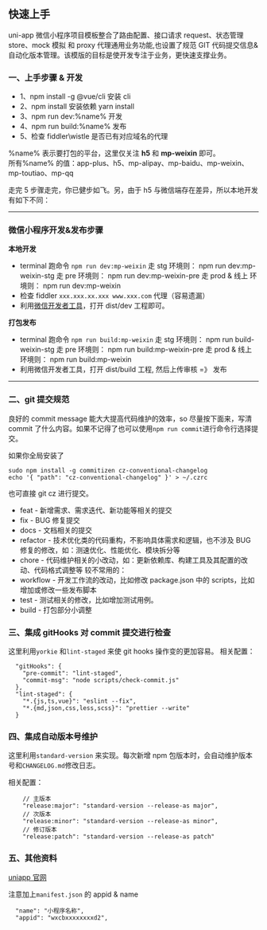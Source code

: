 ## 快速上手

uni-app 微信小程序项目模板整合了路由配置、接口请求 request、状态管理 store、mock 模拟 和 proxy 代理通用业务功能,也设置了规范 GIT 代码提交信息&自动化版本管理。该模版的目标是使开发专注于业务，更快速支撑业务。

### 一、上手步骤 & 开发

- 1、npm install -g @vue/cli 安装 cli
- 2、npm install 安装依赖 yarn install
- 3、npm run dev:%name% 开发
- 4、npm run build:%name% 发布
- 5、检查 fiddler\wistle 是否已有对应域名的代理

%name% 表示要打包的平台，这里仅关注 **h5** 和 **mp-weixin** 即可。  
所有%name% 的值：app-plus、h5、mp-alipay、mp-baidu、mp-weixin、mp-toutiao、mp-qq

走完 5 步骤走完，你已健步如飞。另，由于 h5 与微信端存在差异，所以本地开发有如下不同：

---

### 微信小程序开发&发布步骤

**本地开发**

- terminal 跑命令 `npm run dev:mp-weixin`
  走 stg 环境则： npm run dev:mp-weixin-stg
  走 pre 环境则： npm run dev:mp-weixin-pre
  走 prod & 线上 环境则： npm run dev:mp-weixin
- 检查 fiddler `xxx.xxx.xx.xxx www.xxx.com` 代理（容易遗漏）
- 利用[微信开发者工具](https://developers.weixin.qq.com/miniprogram/dev/devtools/download.html)，打开 dist/dev 工程即可。

**打包发布**

- terminal 跑命令 `npm run build:mp-weixin`
  走 stg 环境则： npm run build-weixin-stg
  走 pre 环境则： npm run build:mp-weixin-pre
  走 prod & 线上 环境则： npm run build:mp-weixin
- 利用微信开发者工具，打开 dist/build 工程, 然后上传审核 =》 发布

---

### 二、git 提交规范

良好的 commit message 能大大提高代码维护的效率，so 尽量按下面来，写清 commit 了什么内容。如果不记得了也可以使用`npm run commit`进行命令行选择提交。

如果你全局安装了

```
sudo npm install -g commitizen cz-conventional-changelog
echo '{ "path": "cz-conventional-changelog" }' > ~/.czrc
```

也可直接 git cz 进行提交。

- feat - 新增需求、需求迭代、新功能等相关的提交
- fix - BUG 修复提交
- docs - 文档相关的提交
- refactor - 技术优化类的代码重构，不影响具体需求和逻辑，也不涉及 BUG 修复的修改，如：测速优化、性能优化、模块拆分等
- chore - 代码维护相关的小改动，如：更新依赖库、构建工具及其配置的改动、代码格式调整等
  较不常用的：
- workflow - 开发工作流的改动，比如修改 package.json 中的 scripts，比如增加或修改一些发布脚本
- test - 测试相关的修改，比如增加测试用例。
- build - 打包部分小调整

### 三、集成 gitHooks 对 commit 提交进行检查

这里利用`yorkie` 和`lint-staged` 来使 git hooks 操作变的更加容易。
相关配置：

```
  "gitHooks": {
    "pre-commit": "lint-staged",
    "commit-msg": "node scripts/check-commit.js"
  },
  "lint-staged": {
    "*.{js,ts,vue}": "eslint --fix",
    "*.{md,json,css,less,scss}": "prettier --write"
  }
```

### 四、集成自动版本号维护

这里利用`standard-version` 来实现。每次新增 npm 包版本时，会自动维护版本号和`CHANGELOG.md`修改日志。

相关配置：

```
    // 主版本
    "release:major": "standard-version --release-as major",
    // 次版本
    "release:minor": "standard-version --release-as minor",
    // 修订版本
    "release:patch": "standard-version --release-as patch"
```

### 五、其他资料

[uniapp 官网](https://uniapp.dcloud.io/)

注意加上`manifest.json` 的 appid & name

```
  "name": "小程序名称",
  "appid": "wxcbxxxxxxxxd2",
```
